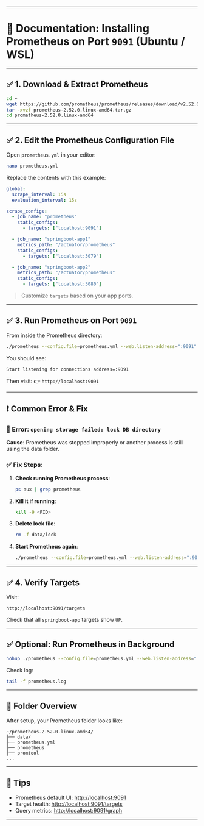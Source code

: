 
---

# 📘 Documentation: Installing Prometheus on Port `9091` (Ubuntu / WSL)

---

## ✅ 1. **Download & Extract Prometheus**

```bash
cd ~
wget https://github.com/prometheus/prometheus/releases/download/v2.52.0/prometheus-2.52.0.linux-amd64.tar.gz
tar -xvzf prometheus-2.52.0.linux-amd64.tar.gz
cd prometheus-2.52.0.linux-amd64
```

---

## ✅ 2. **Edit the Prometheus Configuration File**

Open `prometheus.yml` in your editor:

```bash
nano prometheus.yml
```

Replace the contents with this example:

```yaml
global:
  scrape_interval: 15s
  evaluation_interval: 15s

scrape_configs:
  - job_name: "prometheus"
    static_configs:
      - targets: ["localhost:9091"]

  - job_name: "springboot-app1"
    metrics_path: "/actuator/prometheus"
    static_configs:
      - targets: ["localhost:3079"]

  - job_name: "springboot-app2"
    metrics_path: "/actuator/prometheus"
    static_configs:
      - targets: ["localhost:3080"]
```

> Customize `targets` based on your app ports.

---

## ✅ 3. **Run Prometheus on Port `9091`**

From inside the Prometheus directory:

```bash
./prometheus --config.file=prometheus.yml --web.listen-address=":9091"
```

You should see:

```
Start listening for connections address=:9091
```

Then visit:
👉 `http://localhost:9091`

---

## ❗ Common Error & Fix

### 🔴 Error: `opening storage failed: lock DB directory`

**Cause**: Prometheus was stopped improperly or another process is still using the data folder.

### ✅ Fix Steps:

1. **Check running Prometheus process**:

   ```bash
   ps aux | grep prometheus
   ```

2. **Kill it if running**:

   ```bash
   kill -9 <PID>
   ```

3. **Delete lock file**:

   ```bash
   rm -f data/lock
   ```

4. **Start Prometheus again**:

   ```bash
   ./prometheus --config.file=prometheus.yml --web.listen-address=":9091"
   ```

---

## ✅ 4. **Verify Targets**

Visit:

```
http://localhost:9091/targets
```

Check that all `springboot-app` targets show `UP`.

---

## ✅ Optional: Run Prometheus in Background

```bash
nohup ./prometheus --config.file=prometheus.yml --web.listen-address=":9091" > prometheus.log 2>&1 &
```

Check log:

```bash
tail -f prometheus.log
```

---

## 📁 Folder Overview

After setup, your Prometheus folder looks like:

```
~/prometheus-2.52.0.linux-amd64/
├── data/
├── prometheus.yml
├── prometheus
├── promtool
...
```

---

## 📎 Tips

* Prometheus default UI: [http://localhost:9091](http://localhost:9091)
* Target health: [http://localhost:9091/targets](http://localhost:9091/targets)
* Query metrics: [http://localhost:9091/graph](http://localhost:9091/graph)

---

